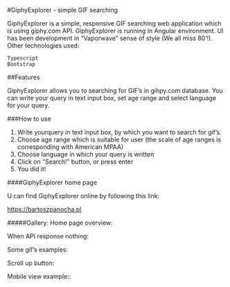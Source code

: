 #GiphyExplorer - simple GIF searching

GiphyExplorer is a simple, responsive GIF searching web application which is using giphy.com API. GiphyExplorer is running in Angular environment. UI has been development in “Vaporwave” sense of style (We all miss 80’!).
Other technologies used:

    Typescript
    Bootstrap

##Features

GiphyExplorer allows you to searching for GIF’s in gihpy.com database. You can write your query in text input box, set age range and select language for your query.

###How to use

1. Write yourquery in text input box, by which you want to search for gif’s.
2. Choose age range which is suitable for user (the scale of age ranges is corresponding with American MPAA)
3. Choose language in which your query is written
4. Click on “Search!” button, or press enter
5. You did it!

####GiphyExplorer home page

U can find GiphyExplorer online by following this link:

https://bartoszpanocha.pl

#####Gallery: Home page overview:


When API response nothing:







Some gif’s examples:


Scroll up button:














Mobile view example::

